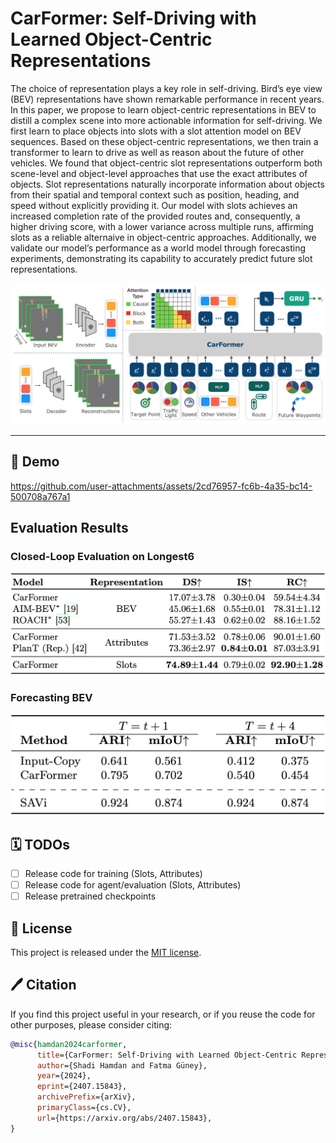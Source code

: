 # CarFormer: Self-Driving with Learned Object-Centric Representations


The choice of representation plays a key role in self-driving. Bird’s eye view (BEV) representations have shown remarkable performance in recent years. In this paper, we propose to learn object-centric representations in BEV to distill a complex scene into more actionable information for self-driving. We first learn to place objects into slots with a slot attention model on BEV sequences. Based on these object-centric representations, we then train a transformer to learn to drive as well as reason about the future of other vehicles. We found that object-centric slot representations outperform both scene-level and object-level approaches that use the exact attributes of objects. Slot representations naturally incorporate information about objects from their spatial and temporal context such as position, heading, and speed without explicitly providing it. Our model with slots achieves an increased completion rate of the provided routes and, consequently, a higher driving score, with a lower variance across multiple runs, affirming slots as a reliable alternaive in object-centric approaches. Additionally, we validate our model’s performance as a world model through forecasting experiments, demonstrating its capability to accurately predict future slot representations.

<img width="800" alt="CarFormer overview" src="assets/carformer-overview.png">

---

## 🚗 Demo

https://github.com/user-attachments/assets/2cd76957-fc6b-4a35-bc14-500708a767a1



## Evaluation Results 

### Closed-Loop Evaluation on Longest6
<img width="800" alt="Longest 6 results" src="assets/results-longest6.png">

### Forecasting BEV 
<img width="800" alt="Forecasting results" src="assets/results-forecasting.png">

## 🗓️ TODOs

- [ ] Release code for training (Slots, Attributes)
- [ ] Release code for agent/evaluation (Slots, Attributes)
- [ ] Release pretrained checkpoints

## 🎫 License

This project is released under the [MIT license](LICENSE). 

## 🖊️ Citation

If you find this project useful in your research, or if you reuse the code for other purposes, please consider citing:

```BibTeX
@misc{hamdan2024carformer,
      title={CarFormer: Self-Driving with Learned Object-Centric Representations}, 
      author={Shadi Hamdan and Fatma Güney},
      year={2024},
      eprint={2407.15843},
      archivePrefix={arXiv},
      primaryClass={cs.CV},
      url={https://arxiv.org/abs/2407.15843}, 
}
```
